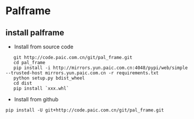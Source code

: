 # Palframe
## install palframe
- Install from source code
 ```shell script
    git http://code.paic.com.cn/git/pal_frame.git
    cd pal_frame
    pip install -i http://mirrors.yun.paic.com.cn:4048/pypi/web/simple --trusted-host mirrors.yun.paic.com.cn -r requirements.txt
    python setup.py bdist_wheel 
    cd dist 
    pip install `xxx.whl`
```
- Install from github
```shell script
pip install -U git+http://code.paic.com.cn/git/pal_frame.git
```